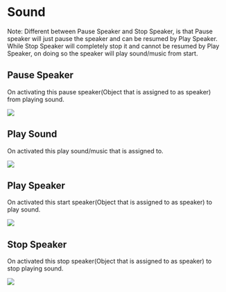 # Sound

Note: Different between Pause Speaker and Stop Speaker, is that Pause speaker will just pause the speaker and can be resumed by Play Speaker. While Stop Speaker will completely stop it and cannot be resumed by Play Speaker, on doing so the speaker will play sound/music from start.

## Pause Speaker

On activating this pause speaker(Object that is assigned to as speaker) from playing sound.

![](/assets/pause-speaker.JPG)


## Play Sound

On activated this play sound/music that is assigned to.

![](/assets/play-sound.JPG)


## Play Speaker

On activated this start speaker(Object that is assigned to as speaker) to play sound.

![](/assets/play-speaker.JPG)


## Stop Speaker

On activated this stop speaker(Object that is assigned to as speaker) to stop playing sound.

![](/assets/stop-speaker.JPG)